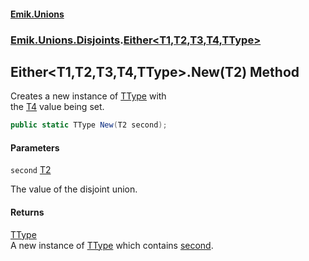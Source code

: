 #### [Emik.Unions](index.md 'index')
### [Emik.Unions.Disjoints](Emik.Unions.Disjoints.md 'Emik.Unions.Disjoints').[Either&lt;T1,T2,T3,T4,TType&gt;](Either_T1,T2,T3,T4,TType_.md 'Emik.Unions.Disjoints.Either<T1,T2,T3,T4,TType>')

## Either<T1,T2,T3,T4,TType>.New(T2) Method

Creates a new instance of [TType](Either_T1,T2,T3,T4,TType_.md#Emik.Unions.Disjoints.Either_T1,T2,T3,T4,TType_.TType 'Emik.Unions.Disjoints.Either<T1,T2,T3,T4,TType>.TType') with  
the [T4](Either_T1,T2,T3,T4,TType_.md#Emik.Unions.Disjoints.Either_T1,T2,T3,T4,TType_.T4 'Emik.Unions.Disjoints.Either<T1,T2,T3,T4,TType>.T4') value being set.

```csharp
public static TType New(T2 second);
```
#### Parameters

<a name='Emik.Unions.Disjoints.Either_T1,T2,T3,T4,TType_.New(T2).second'></a>

`second` [T2](Either_T1,T2,T3,T4,TType_.md#Emik.Unions.Disjoints.Either_T1,T2,T3,T4,TType_.T2 'Emik.Unions.Disjoints.Either<T1,T2,T3,T4,TType>.T2')

The value of the disjoint union.

#### Returns
[TType](Either_T1,T2,T3,T4,TType_.md#Emik.Unions.Disjoints.Either_T1,T2,T3,T4,TType_.TType 'Emik.Unions.Disjoints.Either<T1,T2,T3,T4,TType>.TType')  
A new instance of [TType](Either_T1,T2,T3,T4,TType_.md#Emik.Unions.Disjoints.Either_T1,T2,T3,T4,TType_.TType 'Emik.Unions.Disjoints.Either<T1,T2,T3,T4,TType>.TType') which contains [second](Either_T1,T2,T3,T4,TType_.New./kyaf+aT/PwX+rLkq5UFgw.md#Emik.Unions.Disjoints.Either_T1,T2,T3,T4,TType_.New(T2).second 'Emik.Unions.Disjoints.Either<T1,T2,T3,T4,TType>.New(T2).second').